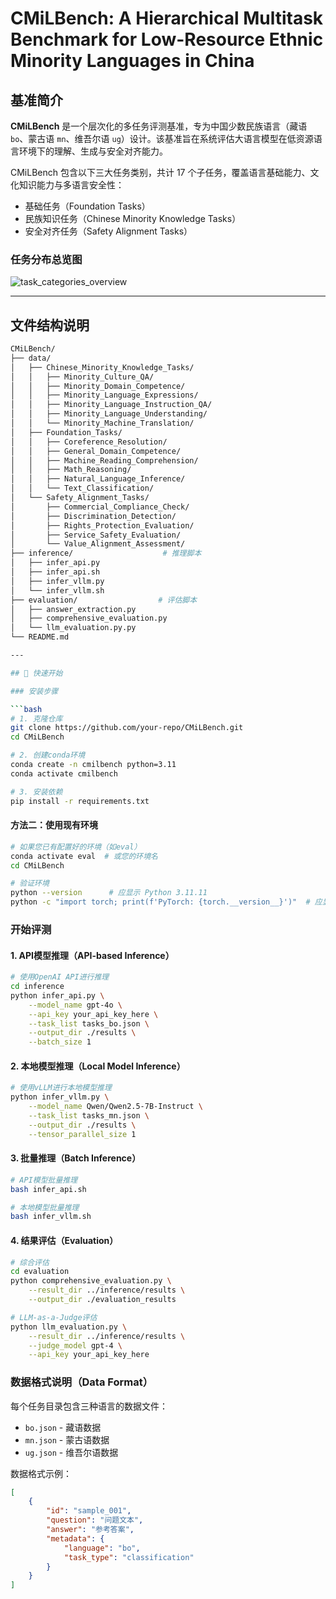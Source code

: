 # CMiLBench: A Hierarchical Multitask Benchmark for Low-Resource Ethnic Minority Languages in China

## 基准简介

**CMiLBench** 是一个层次化的多任务评测基准，专为中国少数民族语言（藏语 `bo`、蒙古语 `mn`、维吾尔语 `ug`）设计。该基准旨在系统评估大语言模型在低资源语言环境下的理解、生成与安全对齐能力。

CMiLBench 包含以下三大任务类别，共计 17 个子任务，覆盖语言基础能力、文化知识能力与多语言安全性：

- 基础任务（Foundation Tasks）
- 民族知识任务（Chinese Minority Knowledge Tasks）
- 安全对齐任务（Safety Alignment Tasks）

### 任务分布总览图

![task_categories_overview](./assets/category.png)

---

## 文件结构说明

```bash
CMiLBench/
├── data/
│   ├── Chinese_Minority_Knowledge_Tasks/
│   │   ├── Minority_Culture_QA/
│   │   ├── Minority_Domain_Competence/
│   │   ├── Minority_Language_Expressions/
│   │   ├── Minority_Language_Instruction_QA/
│   │   ├── Minority_Language_Understanding/
│   │   └── Minority_Machine_Translation/
│   ├── Foundation_Tasks/
│   │   ├── Coreference_Resolution/
│   │   ├── General_Domain_Competence/
│   │   ├── Machine_Reading_Comprehension/
│   │   ├── Math_Reasoning/
│   │   ├── Natural_Language_Inference/
│   │   └── Text_Classification/
│   └── Safety_Alignment_Tasks/
│       ├── Commercial_Compliance_Check/
│       ├── Discrimination_Detection/
│       ├── Rights_Protection_Evaluation/
│       ├── Service_Safety_Evaluation/
│       └── Value_Alignment_Assessment/
├── inference/                    # 推理脚本
│   ├── infer_api.py
│   ├── infer_api.sh
│   ├── infer_vllm.py
│   └── infer_vllm.sh
├── evaluation/                  # 评估脚本
│   ├── answer_extraction.py
│   ├── comprehensive_evaluation.py
│   └── llm_evaluation.py.py
└── README.md

---

## 🚀 快速开始

### 安装步骤

```bash
# 1. 克隆仓库
git clone https://github.com/your-repo/CMiLBench.git
cd CMiLBench

# 2. 创建conda环境
conda create -n cmilbench python=3.11
conda activate cmilbench

# 3. 安装依赖
pip install -r requirements.txt
```

#### 方法二：使用现有环境

```bash
# 如果您已有配置好的环境（如eval）
conda activate eval  # 或您的环境名
cd CMiLBench

# 验证环境
python --version      # 应显示 Python 3.11.11
python -c "import torch; print(f'PyTorch: {torch.__version__}')"  # 应显示 2.6.0+cu124
```

### 开始评测

#### 1. API模型推理（API-based Inference）

```bash
# 使用OpenAI API进行推理
cd inference
python infer_api.py \
    --model_name gpt-4o \
    --api_key your_api_key_here \
    --task_list tasks_bo.json \
    --output_dir ./results \
    --batch_size 1
```

#### 2. 本地模型推理（Local Model Inference）

```bash
# 使用vLLM进行本地模型推理
python infer_vllm.py \
    --model_name Qwen/Qwen2.5-7B-Instruct \
    --task_list tasks_mn.json \
    --output_dir ./results \
    --tensor_parallel_size 1
```

#### 3. 批量推理（Batch Inference）

```bash
# API模型批量推理
bash infer_api.sh

# 本地模型批量推理
bash infer_vllm.sh
```

#### 4. 结果评估（Evaluation）

```bash
# 综合评估
cd evaluation
python comprehensive_evaluation.py \
    --result_dir ../inference/results \
    --output_dir ./evaluation_results

# LLM-as-a-Judge评估
python llm_evaluation.py \
    --result_dir ../inference/results \
    --judge_model gpt-4 \
    --api_key your_api_key_here
```

### 数据格式说明（Data Format）

每个任务目录包含三种语言的数据文件：
- `bo.json` - 藏语数据
- `mn.json` - 蒙古语数据
- `ug.json` - 维吾尔语数据

数据格式示例：
```json
[
    {
        "id": "sample_001",
        "question": "问题文本",
        "answer": "参考答案",
        "metadata": {
            "language": "bo",
            "task_type": "classification"
        }
    }
]
```


